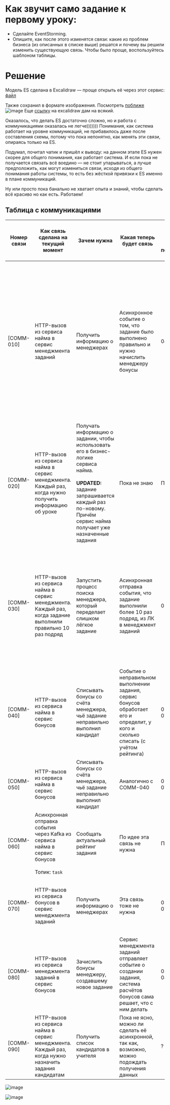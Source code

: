 # Как звучит само задание к первому уроку:

- Сделайте EventStorming.  
- Опишите, как после этого изменятся связи: какие из проблем бизнеса (из описанных в списке выше) решатся и почему вы решили изменить существующую связь. Чтобы было проще, воспользуйтесь шаблоном таблицы.

# Решение

Модель ES сделана в Excalidraw — проще открыть её через этот сервис: [файл](./es_homework1.excalidraw)

Также сохранил в формате изображения. Посмотреть [поближе](./es_homework1.png)  
![image](./es_homework1.png)
Еще [ссылку](https://excalidraw.com/#json=-OABizp1wT61ewWVyEeLO,dz2jIfy03i3UjJ6V0mWHNA) на excalidraw дам на всякий.

Оказалось, что делать ES достаточно сложно, но и работа с коммуникациями оказалась не легче)))))))
Понимания, как система работает на уровне коммуникаций, не прибавилось даже после составления схемы,
потому что пока непонятно, как менять эти связи, опираясь только на ES.

Подумал, почитал чатик и пришёл к выводу: на данном этапе ES нужен скорее для общего понимания,
как работает система. И если пока не получается связать всё воедино — не стоит упарываться,
а лучше предположить, как могут измениться связи, исходя из общего понимания работы системы,
то есть без жёсткой привязки к ES именно в плане коммуникаций.

Ну или просто пока банально не хватает опыта и знаний, чтобы сделать всё красиво
но как есть. Работаем!

## Таблица с коммуникациями
| Номер связи | Как связь сделана на текущий момент | Зачем нужна | Какая теперь будет связь | Номера проблем бизнеса, которые потенциально решатся | Почему связь необходимо изменить |
|-------------|--------------------------------------|-------------|---------------------------|-------------------------------------------------------|----------------------------------|
| [COMM-010] | HTTP-вызов из сервиса найма в сервис менеджмента заданий | Получить информацию о менеджерах | Асинхронное событие о том, что задание было выполнено правильно и нужно начислить менеджеру бонусы | 040, 070 | По идее эта связь вообще не нужна, потому что мы продьюсим событие о том, что задание было выполнено правильно и нужно начислить менеджеру бонусы. Мы в рамках этого же события даем информацию о менеджере, и сервис бонусов сам изменяет бонусный счёт нужному менеджеру |
| [COMM-020] | HTTP-вызов из сервиса найма в сервис менеджмента. Каждый раз, когда нужно получить информацию об уроке | Получать информацию о задании, чтобы использовать его в бизнес-логике сервиса найма. <br><br>**UPDATED:** задание запрашивается каждый раз по-новому. Причём сервис найма получает уже назначенные задания | Пока не знаю | Пока не знаю | Пока не знаю |
| [COMM-030] | HTTP-вызов из сервиса найма в сервис менеджмента. Каждый раз, когда задание выполнили правильно 10 раз подряд | Запустить процесс поиска менеджера, который переделает слишком лёгкое задание | Асинхронная отправка события, что задание выполнили более 10 раз подряд, из ЛК в менеджмент заданий | 010, 020 | Вместо синхронного вызова на назначение менеджера мы продьюсим событие, что задание выполнили правильно более 10 раз (с информацией о задании), и в сервисе менеджмента заданий назначается менеджер |
| [COMM-040] | HTTP-вызов из сервиса найма в сервис бонусов | Списывать бонусы со счёта менеджера, чьё задание неправильно выполнил кандидат | Событие о неправильном выполнении задания, сервис бонусов обработает его и определит, у кого и сколько списать (с учётом рейтинга) | 010?, 040, 070?, 030 | Не нужно делать прямой вызов, если реализовать через события — снижается скрытый coupling. Бонусы могут сами хранить информацию о начислении/списании по заданиям |
| [COMM-050] | HTTP-вызов из сервиса найма в сервис бонусов | Списывать бонусы со счёта менеджера, чьё задание неправильно выполнил кандидат | Аналогично с COMM-040 | 010?, 040, 070?, 030 | Аналогично с COMM-040, только про списание |
| [COMM-060] | Асинхронная отправка события через Kafka из сервиса найма в сервис бонусов<br><br>Топик: `task` | Сообщать актуальный рейтинг задания | По идее эта связь не нужна | Пока хз | Информация о рейтинге будет существовать в рамках события о выполнении (или невыполнении) задания |
| [COMM-070] | HTTP-вызов из сервиса бонусов в сервис менеджмента заданий | Получить информацию о менеджерах | Эта связь тоже не нужна | 010?, 040, 070?, 030 | Вся информация будет содержаться в событиях выполнения или невыполнения заданий |
| [COMM-080] | HTTP-вызов из сервиса менеджмента заданий в сервис бонусов | Зачислить бонусы менеджеру, создавшему новое задание | Сервис менеджмента заданий отправляет событие о создании задания, система расчётов бонусов сама решает, что с ним делать | 030, 040, 070, 080 | Нет смысла делать запрос "зачислить средства менеджеру", если создаём событие и система сама начисляет |
| [COMM-090] | HTTP-вызов из сервиса найма в сервис менеджмента. Каждый раз, когда нужно назначить задания кандидатам | Получить список кандидатов в учителя | Пока не ясно, можно ли сделать её асинхронной, так как, возможно, можно подождать получения данных | ? | ? |

![image](./meme/тяжело.jpeg)

![image](./meme/дурка.jpg)
